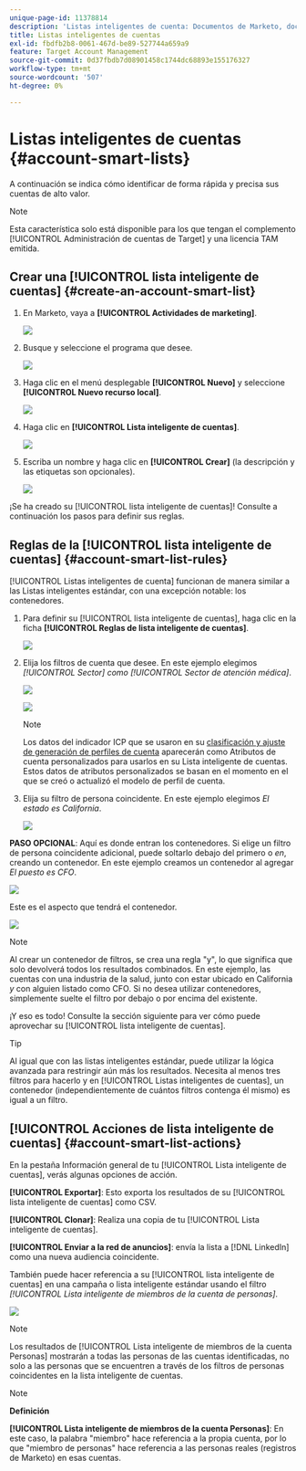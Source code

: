 ```yaml
---
unique-page-id: 11378814
description: 'Listas inteligentes de cuenta: Documentos de Marketo, documentación del producto'
title: Listas inteligentes de cuentas
exl-id: fbdfb2b8-0061-467d-be89-527744a659a9
feature: Target Account Management
source-git-commit: 0d37fbdb7d08901458c1744dc68893e155176327
workflow-type: tm+mt
source-wordcount: '507'
ht-degree: 0%

---
```


# Listas inteligentes de cuentas {#account-smart-lists}

A continuación se indica cómo identificar de forma rápida y precisa sus cuentas de alto valor.

>[!NOTE]
>
>Esta característica solo está disponible para los que tengan el complemento [!UICONTROL Administración de cuentas de Target] y una licencia TAM emitida.

## Crear una [!UICONTROL lista inteligente de cuentas] {#create-an-account-smart-list}

1. En Marketo, vaya a **[!UICONTROL Actividades de marketing]**.

   ![](assets/account-smart-lists-1.png)

1. Busque y seleccione el programa que desee.

   ![](assets/account-smart-lists-2.png)

1. Haga clic en el menú desplegable **[!UICONTROL Nuevo]** y seleccione **[!UICONTROL Nuevo recurso local]**.

   ![](assets/account-smart-lists-3.png)

1. Haga clic en **[!UICONTROL Lista inteligente de cuentas]**.

   ![](assets/account-smart-lists-4.png)

1. Escriba un nombre y haga clic en **[!UICONTROL Crear]** (la descripción y las etiquetas son opcionales).

   ![](assets/account-smart-lists-5.png)

¡Se ha creado su [!UICONTROL lista inteligente de cuentas]! Consulte a continuación los pasos para definir sus reglas.

## Reglas de la [!UICONTROL lista inteligente de cuentas] {#account-smart-list-rules}

[!UICONTROL Listas inteligentes de cuenta] funcionan de manera similar a las Listas inteligentes estándar, con una excepción notable: los contenedores.

1. Para definir su [!UICONTROL lista inteligente de cuentas], haga clic en la ficha **[!UICONTROL Reglas de lista inteligente de cuentas]**.

   ![](assets/account-smart-lists-6.png)

1. Elija los filtros de cuenta que desee. En este ejemplo elegimos _[!UICONTROL Sector] como [!UICONTROL Sector de atención médica]_.

   ![](assets/account-smart-lists-7.png)

   ![](assets/account-smart-lists-8.png)

   >[!NOTE]
   >
   >Los datos del indicador ICP que se usaron en su [clasificación y ajuste de generación de perfiles de cuenta](/help/marketo/product-docs/target-account-management/account-profiling/account-profiling-ranking-and-tuning.md) aparecerán como Atributos de cuenta personalizados para usarlos en su Lista inteligente de cuentas. Estos datos de atributos personalizados se basan en el momento en el que se creó o actualizó el modelo de perfil de cuenta.

1. Elija su filtro de persona coincidente. En este ejemplo elegimos _El estado es California_.

   ![](assets/account-smart-lists-9.png)

**PASO OPCIONAL**: Aquí es donde entran los contenedores. Si elige un filtro de persona coincidente adicional, puede soltarlo debajo del primero o _en_, creando un contenedor. En este ejemplo creamos un contenedor al agregar _El puesto es CFO_.

![](assets/account-smart-lists-10.png)

Este es el aspecto que tendrá el contenedor.

![](assets/account-smart-lists-11.png)

>[!NOTE]
>
>Al crear un contenedor de filtros, se crea una regla &quot;y&quot;, lo que significa que solo devolverá todos los resultados combinados. En este ejemplo, las cuentas con una industria de la salud, junto con estar ubicado en California _y_ con alguien listado como CFO. Si no desea utilizar contenedores, simplemente suelte el filtro por debajo o por encima del existente.

¡Y eso es todo! Consulte la sección siguiente para ver cómo puede aprovechar su [!UICONTROL lista inteligente de cuentas].

>[!TIP]
>
>Al igual que con las listas inteligentes estándar, puede utilizar la lógica avanzada para restringir aún más los resultados. Necesita al menos tres filtros para hacerlo y en [!UICONTROL Listas inteligentes de cuentas], un contenedor (independientemente de cuántos filtros contenga él mismo) es igual a un filtro.

## [!UICONTROL Acciones de lista inteligente de cuentas] {#account-smart-list-actions}

En la pestaña Información general de tu [!UICONTROL Lista inteligente de cuentas], verás algunas opciones de acción.

**[!UICONTROL Exportar]**: Esto exporta los resultados de su [!UICONTROL lista inteligente de cuentas] como CSV.

**[!UICONTROL Clonar]**: Realiza una copia de tu [!UICONTROL Lista inteligente de cuentas].

**[!UICONTROL Enviar a la red de anuncios]**: envía la lista a [!DNL LinkedIn] como una nueva audiencia coincidente.

También puede hacer referencia a su [!UICONTROL lista inteligente de cuentas] en una campaña o lista inteligente estándar usando el filtro _[!UICONTROL Lista inteligente de miembros de la cuenta de personas]_.

![](assets/account-smart-lists-12.png)

>[!NOTE]
>
>Los resultados de [!UICONTROL Lista inteligente de miembros de la cuenta Personas] mostrarán a todas las personas de las cuentas identificadas, no solo a las personas que se encuentren a través de los filtros de personas coincidentes en la lista inteligente de cuentas.

>[!NOTE]
>
>**Definición**
>
>**[!UICONTROL Lista inteligente de miembros de la cuenta Personas]**: En este caso, la palabra &quot;miembro&quot; hace referencia a la propia cuenta, por lo que &quot;miembro de personas&quot; hace referencia a las personas reales (registros de Marketo) en esas cuentas.
